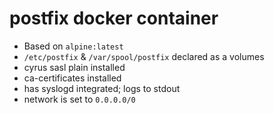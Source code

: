 postfix docker container
========================

* Based on `alpine:latest`
* `/etc/postfix` & `/var/spool/postfix` declared as a volumes
* cyrus sasl plain installed
* ca-certificates installed
* has syslogd integrated; logs to stdout
* network is set to `0.0.0.0/0`

